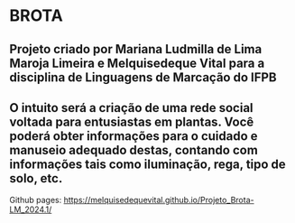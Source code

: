 # BROTA


## Projeto criado por Mariana Ludmilla de Lima Maroja Limeira e Melquisedeque Vital para a disciplina de Linguagens de Marcação do IFPB
## O intuito será a criação de uma rede social voltada para entusiastas em plantas. Você poderá obter informações para o cuidado e manuseio adequado destas, contando com informações tais como iluminação, rega, tipo de solo, etc.

Github pages: https://melquisedequevital.github.io/Projeto_Brota-LM_2024.1/
